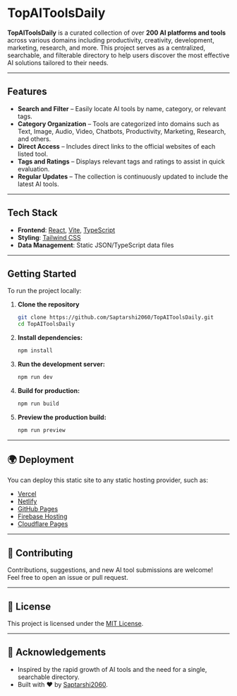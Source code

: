 # TopAIToolsDaily

**TopAIToolsDaily** is a curated collection of over **200 AI platforms and tools** across various domains including productivity, creativity, development, marketing, research, and more. This project serves as a centralized, searchable, and filterable directory to help users discover the most effective AI solutions tailored to their needs.

---

## Features

- **Search and Filter** – Easily locate AI tools by name, category, or relevant tags.
- **Category Organization** – Tools are categorized into domains such as Text, Image, Audio, Video, Chatbots, Productivity, Marketing, Research, and others.
- **Direct Access** – Includes direct links to the official websites of each listed tool.
- **Tags and Ratings** – Displays relevant tags and ratings to assist in quick evaluation.
- **Regular Updates** – The collection is continuously updated to include the latest AI tools.

---

## Tech Stack

- **Frontend**: [React](https://react.dev/), [Vite](https://vitejs.dev/), [TypeScript](https://www.typescriptlang.org/)
- **Styling**: [Tailwind CSS](https://tailwindcss.com/)
- **Data Management**: Static JSON/TypeScript data files

---

## Getting Started

To run the project locally:

1. **Clone the repository**
   ```bash
   git clone https://github.com/Saptarshi2060/TopAIToolsDaily.git
   cd TopAIToolsDaily


2. **Install dependencies:**
   ```sh
   npm install
   ```

3. **Run the development server:**
   ```sh
   npm run dev
   ```

4. **Build for production:**
   ```sh
   npm run build
   ```

5. **Preview the production build:**
   ```sh
   npm run preview
   ```

---

## 🌍 Deployment

You can deploy this static site to any static hosting provider, such as:
- [Vercel](https://vercel.com/)
- [Netlify](https://netlify.com/)
- [GitHub Pages](https://pages.github.com/)
- [Firebase Hosting](https://firebase.google.com/products/hosting)
- [Cloudflare Pages](https://pages.cloudflare.com/)

---

## 🤝 Contributing

Contributions, suggestions, and new AI tool submissions are welcome!  
Feel free to open an issue or pull request.

---

## 📄 License

This project is licensed under the [MIT License](LICENSE).

---

## 🙌 Acknowledgements

- Inspired by the rapid growth of AI tools and the need for a single, searchable directory.
- Built with ❤️ by [Saptarshi2060](https://github.com/Saptarshi2060).
